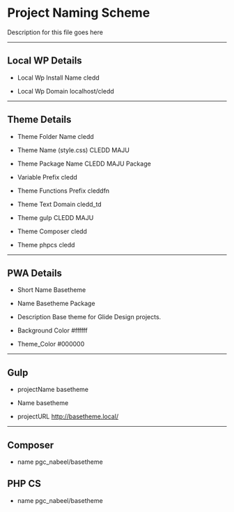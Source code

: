 # Project Naming Scheme

Description for this file goes here

-------------------------------------------------------

## Local WP Details

* Local Wp Install Name
cledd

* Local Wp Domain
localhost/cledd

---

## Theme Details

* Theme Folder Name
cledd

* Theme Name (style.css)
CLEDD MAJU 

* Theme Package Name
CLEDD MAJU Package

* Variable Prefix
cledd

* Theme Functions Prefix
cleddfn

* Theme Text Domain
cledd_td

* Theme gulp
CLEDD MAJU

* Theme Composer
cledd

* Theme phpcs
cledd

---

## PWA Details

* Short Name
Basetheme

* Name
Basetheme Package

* Description
Base theme for Glide Design projects.

* Background Color
#ffffff

* Theme_Color
#000000

---

## Gulp

* projectName
basetheme

* Name
basetheme

* projectURL
http://basetheme.local/

---

## Composer

* name
pgc_nabeel/basetheme

## PHP CS

* name
pgc_nabeel/basetheme
